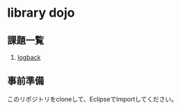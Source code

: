 # library dojo

## 課題一覧
1. [logback](src/main/java/logback/README.md)

## 事前準備
このリポジトリをcloneして、EclipseでImportしてください。